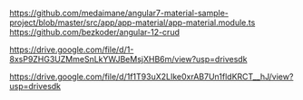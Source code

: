 https://github.com/medaimane/angular7-material-sample-project/blob/master/src/app/app-material/app-material.module.ts
https://github.com/bezkoder/angular-12-crud


https://drive.google.com/file/d/1-8xsP9ZHG3UZMmeSnLkYWJBeMsjXHB6m/view?usp=drivesdk

https://drive.google.com/file/d/1f1T93uX2LIke0xrAB7Un1fldKRCT__hJ/view?usp=drivesdk
